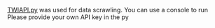 [TWIAPI.py](https://github.com/ronineume/X-NLP-Project/blob/main/Data_preparation/TWIAPI.py) was used for data scrawling. You can use a console to run\
Please provide your own API key in the py
